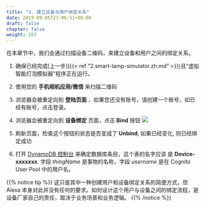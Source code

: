 ```yaml
---
title: "3. 建立设备与用户绑定关系"
date: 2019-09-05T23:06:51+08:00
draft: false
chapter: false
weight: 203
---
```


在本章节中，我们会通过扫描设备二维码，来建立设备和用户之间的绑定关系。


1. 确保已经完成[上一步]({{< ref "2.smart-lamp-simulator.zh.md" >}})且"虚拟智能灯泡模拟器"程序正在运行。

1. 使用您的 **手机相机应用/微信** 来扫描二维码

1. 浏览器会被重定向到 **登陆页面** ，如果您还没有账号，请创建一个账号，如已经有账号，点击登录。

1. 浏览器会被重定向到 **设备绑定** 页面，点击 **Bind** 按钮
    ![](/images/smart-home/ui-device-bind.png?width=300)

1. 刷新页面，检查这个按钮的状态是否变成了 **Unbind**, 如果已经变化, 则已经绑定成功

1. 打开 [DynamoDB 控制台](https://console.aws.amazon.com/dynamodb/home?region=us-east-1) 来确定数据库条目，这个表的名字应该
是 **Device-xxxxxxx**. 字段 *thingName* 是事物的名称，字段 *username* 是在 Cognito User Pool 中的用户名。


{{% notice tip %}}
这只是其中一种创建用户和设备绑定关系的简便方式，但 Alexa 本身对此并没有任何的要求。如何设计这个用户与设备之间的绑定流程，是设备厂家自己的责任，取决于业务场景和业务逻辑。
{{% /notice %}}
